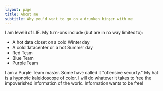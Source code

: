 ```yaml
---
layout: page
title: About me
subtitle: Why you'd want to go on a drunken binger with me
---
```


I am level6 of LIE.  My turn-ons include (but are in no way limited to):
- A hot data closet on a cold Winter day
- A cold datacenter on a hot Summer day
- Red Team
- Blue Team
- Purple Team

I am a Purple Team master.  Some have called it "offensive security."  My hat is a hypnotic kaleidoscope of color.  I will do whatever it takes to free the impoverished information of the world. Information wants to be free!

